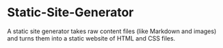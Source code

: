 # Static-Site-Generator
A static site generator takes raw content files (like Markdown and images) and turns them into a static website of HTML and CSS files.
